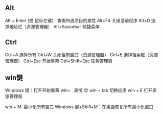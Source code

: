## Alt
Alt + Enter (或 鼠标左键）  查看所选项目的属性
Alt+F4                      关闭当前程序
Alt+D                   选择地址栏（资源管理器）
Alt+Spacebar            快捷菜单

## Ctrl
Ctrl+A                     选择所有
Ctrl+W                  关闭当前窗口（资源管理器）
Ctrl+E                  选择搜索框（资源管理器）
Ctrl+Esc                开始屏幕
Ctrl+Shift+Esc          任务管理器

## win键
Windows 键：打开开始屏幕
win+ .    表情 😊
win + tab 切换应用
win + E   打开资源管理器

win + M: 最小化所有窗口
Windows 键+Shift+M：在桌面恢复所有最小化窗口

